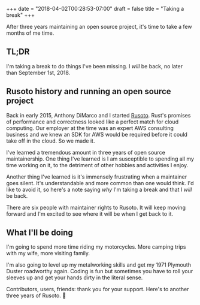 +++
date = "2018-04-02T00:28:53-07:00"
draft = false
title = "Taking a break"
+++

After three years maintaining an open source project, it's time to take a few months of me time.

## TL;DR

I'm taking a break to do things I've been missing. I *will* be back, no later than September 1st, 2018.

## Rusoto history and running an open source project

Back in early 2015, Anthony DiMarco and I started [Rusoto](https://github.com/rusoto/rusoto). Rust's promises of performance and correctness looked like a perfect match for cloud computing. Our employer at the time was an expert AWS consulting business and we knew an SDK for AWS would be required before it could take off in the cloud. So we made it.

I've learned a tremendous amount in three years of open source maintainership. One thing I've learned is I am susceptible to spending all my time working on it, to the detriment of other hobbies and activities I enjoy.

Another thing I've learned is it's immensely frustrating when a maintainer goes silent. It's understandable and more common than one would think. I'd like to avoid it, so here's a note saying *why* I'm taking a break and that I *will* be back.

There are six people with maintainer rights to Rusoto. It will keep moving forward and I'm excited to see where it will be when I get back to it.

## What I'll be doing

I'm going to spend more time riding my motorcycles. More camping trips with my wife, more visiting family. 

I'm also going to level up my metalworking skills and get my 1971 Plymouth Duster roadworthy again. Coding is fun but sometimes you have to roll your sleeves up and get your hands dirty in the literal sense.

Contributors, users, friends: thank you for your support. Here's to another three years of Rusoto. 🙂
